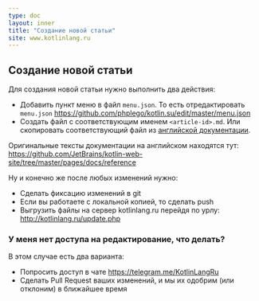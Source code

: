 ```yaml
---
type: doc
layout: inner
title: "Создание новой статьи"
site: www.kotlinlang.ru
---
```


## Создание новой статьи

Для создания новой статьи нужно выполнить два действия:

* Добавить пункт меню в файл `menu.json`. То есть отредактировать `menu.json`  https://github.com/phplego/kotlin.su/edit/master/menu.json
* Создать файл с соответствующим именем `<article-id>.md`. Или скопировать соответствующий файл из [английской документации](https://github.com/JetBrains/kotlin-web-site/tree/master/pages/docs/reference).

Оригинальные тексты документации на английском находятся тут:
https://github.com/JetBrains/kotlin-web-site/tree/master/pages/docs/reference

Ну и конечно же после любых изменений нужно:
* Сделать фиксацию изменений в git
* Если вы работаете с локальной копией, то сделать push
* Выгрузить файлы на сервер kotlinlang.ru перейдя по урлу: http://kotlinlang.ru/update.php


### У меня нет доступа на редактирование, что делать?

В этом случае есть два варианта:
* Попросить доступ в чате https://telegram.me/KotlinLangRu
* Сделать Pull Request ваших изменений, и мы их одобрим (или отклоним) в ближайшее время
